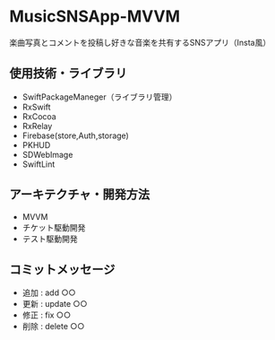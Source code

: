 # MusicSNSApp-MVVM
楽曲写真とコメントを投稿し好きな音楽を共有するSNSアプリ（Insta風）

## 使用技術・ライブラリ
- SwiftPackageManeger（ライブラリ管理）
- RxSwift
- RxCocoa
- RxRelay
- Firebase(store,Auth,storage)
- PKHUD
- SDWebImage
- SwiftLint

## アーキテクチャ・開発方法
- MVVM
- チケット駆動開発
- テスト駆動開発

## コミットメッセージ
- 追加 : add ○○
- 更新 : update ○○
- 修正 : fix ○○
- 削除 : delete ○○
